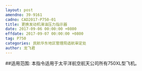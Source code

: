 ```yaml
---
layout: post
amendno: 39-9161
cadno: CAD2017-P750-01
title: 更换发动机滑油压力指示器
date: 2017-09-06 00:00:00 +0800
effdate: 2017-09-07 00:00:00 +0800
tag: P750
categories: 民航华东地区管理局适航审定处
author: 龙飞君
---
```


##适用范围:
本指令适用于太平洋航空航天公司所有750XL型飞机。

